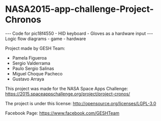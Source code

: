 # NASA2015-app-challenge-Project-Chronos
--- Code for pic18f4550 - HID keyboard - Gloves as a hardware input
--- Logic flow diagrams - game - hardware

Project made by GESH Team:
- Pamela Figueroa
- Sergio Valderrama
- Paulo Sergio Salinas
- Miguel Choque Pacheco
- Gustavo Arraya

This project was made for the NASA Space Apps Challenge:
https://2015.spaceappschallenge.org/project/project-cronos/

The project is under this license:
http://opensource.org/licenses/LGPL-3.0

Facebook Page:
https://www.facebook.com/GESHTeam
